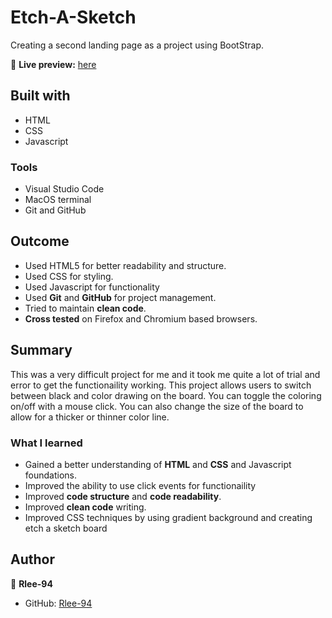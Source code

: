 # Etch-A-Sketch

Creating a second landing page as a project using BootStrap.

🔗 **Live preview:** [here](https://rlee-94.github.io/Etch-A-Sketch/)

## Built with

- HTML
- CSS
- Javascript

### Tools

- Visual Studio Code
- MacOS terminal
- Git and GitHub

## Outcome

- Used HTML5 for better readability and structure.
- Used CSS for styling.
- Used Javascript for functionality
- Used **Git** and **GitHub** for project management.
- Tried to maintain **clean code**.
- **Cross tested** on Firefox and Chromium based browsers.

## Summary

This was a very difficult project for me and it took me quite a lot of trial and error to get the functionaility working. This project allows users to switch between black and color drawing on the board. You can toggle the coloring on/off with a mouse click. You can also change the size of the board to allow for a thicker or thinner color line.

### What I learned

- Gained a better understanding of **HTML** and **CSS** and Javascript foundations.
- Improved the ability to use click events for functionaility
- Improved **code structure** and **code readability**.
- Improved **clean code** writing.
- Improved CSS techniques by using gradient background and creating etch a sketch board

## Author

👤 **Rlee-94**

- GitHub: [Rlee-94](https://github.com/Rlee-94)
